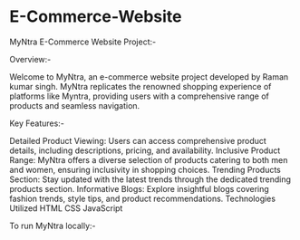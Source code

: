 # E-Commerce-Website

MyNtra E-Commerce Website Project:-

Overview:-

Welcome to MyNtra, an e-commerce website project developed by Raman kumar singh. MyNtra replicates the renowned shopping experience of platforms like Myntra, providing users with a comprehensive range of products and seamless navigation.

Key Features:-

Detailed Product Viewing: Users can access comprehensive product details, including descriptions, pricing, and availability.
Inclusive Product Range: MyNtra offers a diverse selection of products catering to both men and women, ensuring inclusivity in shopping choices.
Trending Products Section: Stay updated with the latest trends through the dedicated trending products section.
Informative Blogs: Explore insightful blogs covering fashion trends, style tips, and product recommendations.
Technologies Utilized
HTML
CSS
JavaScript

To run MyNtra locally:-

